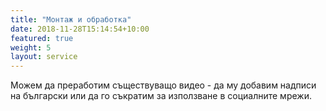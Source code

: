 ```yaml
---
title: "Монтаж и обработка"
date: 2018-11-28T15:14:54+10:00
featured: true
weight: 5
layout: service
---
```

Можем да преработим съществуващо видео - да му добавим надписи на български или да го съкратим за използване в социалните мрежи.